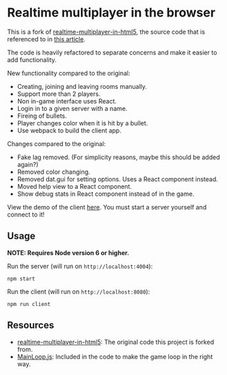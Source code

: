 Realtime multiplayer in the browser
=============================

This is a fork of [realtime-multiplayer-in-html5](https://github.com/underscorediscovery/realtime-multiplayer-in-html5), the source code
that is referenced to in [this article](http://buildnewgames.com/real-time-multiplayer/).

The code is heavily refactored to separate concerns and make it easier to add functionality.

New functionality compared to the original:
* Creating, joining and leaving rooms manually.
* Support more than 2 players.
* Non in-game interface uses React.
* Login in to a given server with a name.
* Fireing of bullets.
* Player changes color when it is hit by a bullet.
* Use webpack to build the client app.

Changes compared to the original:
* Fake lag removed. (For simplicity reasons, maybe this should be added again?)
* Removed color changing.
* Removed dat.gui for setting options. Uses a React component instead.
* Moved help view to a React component. 
* Show debug stats in React component instead of in the game.

View the demo of the client [here](http://realtime-multiplayer.arjanfrans.com/). You must start a server yourself and connect to it! 

## Usage

**NOTE: Requires Node version 6 or higher.**

Run the server (will run on `http://localhost:4004`): 

```
npm start
```

Run the client (will run on `http://localhost:8080`):

```
npm run client
```

## Resources

* [realtime-multiplayer-in-html5](https://github.com/underscorediscovery/realtime-multiplayer-in-html5): The original code this project is forked from.
* [MainLoop.js](https://github.com/IceCreamYou/MainLoop.js): Included in the code to make the game loop in the right way.

